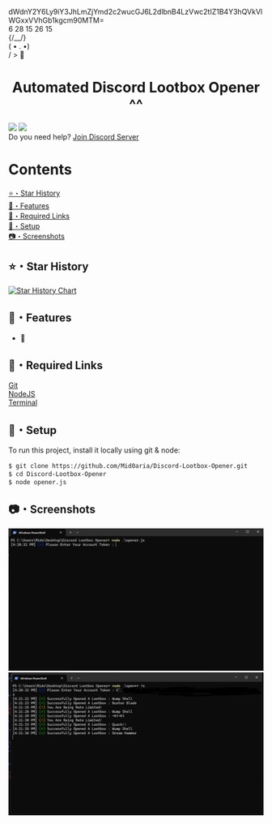 dWdnY2Y6Ly9iY3JhLmZjYmd2c2wucGJ6L2dlbnB4LzVwc2tIZ1B4Y3hQVkVlWGxxVVhGb1kgcm90MTM= </br>
6 28 15 26 15<br> {/\_\_/}</br>( • . •)</br>/ > 🤍

<h1 align="center">Automated Discord Lootbox Opener ^^</h1>

<p align="center">

<a href="https://github.com/Mid0aria/Discord-Lootbox-Opener"><img src="https://hits.sh/github.com/Mid0aria/Discord-Lootbox-Opener.svg?view=today-total&label=Repo%20Today/Total%20Views&color=770ca1&labelColor=007ec6"/></a>
<a href="https://github.com/Mid0aria/Discord-Lootbox-Opener"><img src="https://img.shields.io/github/last-commit/mid0aria/Discord-Lootbox-Opener" /></a><br>
Do you need help? <a href ="https://discord.gg/WzYXVbXt6C">Join Discord Server</a>

</p>

# Contents

[⭐・Star History](#star-history)<br>
[👑・Features](#features)<br>
[🔗・Required Links](#required-links)<br>
[🎈・Setup](#setup)<br>
[📷・Screenshots](#screenshots)<br>

## ⭐・Star History

[![Star History Chart](https://api.star-history.com/svg?repos=Mid0aria/Discord-Lootbox-Opener&type=Date)](https://star-history.com/#Mid0aria/Discord-Lootbox-Opener&Date)

## 👑・Features

-   🍎

## 🔗・Required Links

[Git](https://git-scm.com/downloads)<br>
[NodeJS](https://nodejs.org/en/)<br>
[Terminal](https://apps.microsoft.com/store/detail/windows-terminal/9N0DX20HK701)

## 🎈・Setup

To run this project, install it locally using git & node:

```
$ git clone https://github.com/Mid0aria/Discord-Lootbox-Opener.git
$ cd Discord-Lootbox-Opener
$ node opener.js
```

## 📷・Screenshots

![](https://raw.githubusercontent.com/Mid0aria/Discord-Lootbox-Opener/main/images/1.png)
![](https://raw.githubusercontent.com/Mid0aria/Discord-Lootbox-Opener/main/images/2.png)
